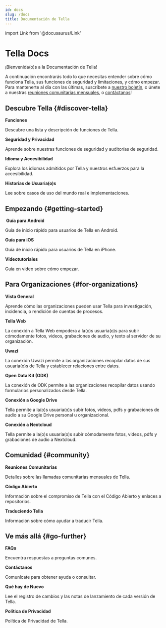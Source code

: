 ```yaml
---
id: docs
slug: /docs
title: Documentación de Tella
---
```


import Link from '@docusaurus/Link'


# Tella Docs

¡Bienvenida(o)s a la Documentación de Tella!

A continuación encontrarás todo lo que necesitas entender sobre cómo funciona Tella, sus funciones de seguridad y limitaciones, y cómo empezar. Para mantenerte al día con las últimas, suscríbete a [nuestro boletín](https://blog.wearehorizontal.org/#/portal), o únete a nuestras [reuniones comunitarias mensuales](/community-meetings), o [contáctanos](/contact-us)!


## Descubre Tella {#discover-tella}


<div className="doc-card-list">
    <div className="doc-card">
      <Link to="/features">
        <div className="doc-card-content">
          <b>Funciones</b>
          <p> Descubre una lista y descripción de funciones de Tella.</p>
        </div>
      </Link>
    </div>
    <div className="doc-card">
      <Link to="/security-and-privacy">
        <div className="doc-card-content">
          <b>Seguridad y Privacidad</b>
          <p> Aprende sobre nuestras funciones de seguridad y auditorías de seguridad.</p>
        </div>
      </Link>
    </div>
    <div className="doc-card">
      <Link to="/accessibility">
        <div className="doc-card-content">
          <b>Idioma y Accesibilidad</b>
          <p>Explora los idiomas admitidos por Tella y nuestros esfuerzos para la accesibilidad.</p>
        </div>
      </Link>
    </div>
    <div className="doc-card">
      <Link to="/user-stories">
        <div className="doc-card-content">
          <b>Historias de Usuaria(o)s</b>
          <p>Lee sobre casos de uso del mundo real e implementaciones.</p>
        </div>
      </Link>
    </div>
</div>

## Empezando {#getting-started}

<div className="doc-card-list">
    <div className="doc-card">
      <Link to="/get-started-android">
        <div className="doc-card-content">
          <b> Guía para Android</b>
          <p> Guía de inicio rápido para usuarios de Tella en Android.</p>
        </div>
      </Link>
    </div>
    <div className="doc-card">
      <Link to="/get-started-ios">
        <div className="doc-card-content">
          <b>Guía para iOS</b>
          <p> Guía de inicio rápido para usuarios de Tella en iPhone.</p>
        </div>
      </Link>
    </div>
    <div className="doc-card">
      <Link to="/video-tutorials">
        <div className="doc-card-content">
          <b>Videotutoriales</b>
          <p>Guía en video sobre cómo empezar.</p>
        </div>
      </Link>
    </div>
</div>

## Para Organizaciones {#for-organizations}

<div className="doc-card-list">
    <div className="doc-card">
      <Link to="/for-organizations">
        <div className="doc-card-content">
          <b>Vista General</b>
          <p>Aprende cómo las organizaciones pueden usar Tella para investigación, incidencia, o rendición de cuentas de procesos.</p>
        </div>
      </Link>
    </div>
    <div className="doc-card">
      <Link to="/tella-web">
        <div className="doc-card-content">
          <b>Tella Web</b>
          <p>La conexión a Tella Web empodera a la(o)s usuaria(o)s para subir cómodamente fotos, videos, grabaciones de audio, y texto al servidor de su organización.</p>
        </div>
      </Link>
    </div>
    <div className="doc-card">
      <Link to="/uwazi">
        <div className="doc-card-content">
          <b>Uwazi</b>
          <p>La conexión Uwazi permite a las organizaciones recopilar datos de sus usuaria(o)s de Tella y establecer relaciones entre datos.</p>
        </div>
      </Link>
    </div>
    <div className="doc-card">
      <Link to="/odk">
        <div className="doc-card-content">
          <b>Open Data Kit (ODK)</b>
          <p>La conexión de ODK permite a las organizaciones recopilar datos usando formularios personalizados desde Tella.</p>
        </div>
      </Link>
    </div>
    <div className="doc-card">
      <Link to="/g-drive">
        <div className="doc-card-content">
          <b>Conexión a Google Drive</b>
          <p>Tella permite a la(o)s usuaria(o)s subir fotos, videos, pdfs y grabaciones de audio a su Google Drive personal u organizacional.</p>
        </div>
      </Link>
    </div>
    <div className="doc-card">
      <Link to="/nextcloud">
        <div className="doc-card-content">
          <b>Conexión a Nextcloud</b>
          <p>Tella permite a la(o)s usuaria(o)s subir cómodamente fotos, videos, pdfs y grabaciones de audio a Nextcloud.</p>
        </div>
      </Link>
    </div>
</div>


## Comunidad {#community}

<div className="doc-card-list">
    <div className="doc-card">
      <Link to="/community-meetings">
        <div className="doc-card-content">
          <b>Reuniones Comunitarias</b>
          <p>Detalles sobre las llamadas comunitarias mensuales de Tella.</p>
        </div>
      </Link>
    </div>
    <div className="doc-card">
      <Link to="/open-source">
        <div className="doc-card-content">
          <b>Código Abierto</b>
          <p>Información sobre el compromiso de Tella con el Código Abierto y enlaces a repositorios.</p>
        </div>
      </Link>
    </div>
    <div className="doc-card">
      <Link to="/translating-tella">
        <div className="doc-card-content">
          <b>Traduciendo Tella</b>
          <p>Información sobre cómo ayudar a traducir Tella.</p>
        </div>
      </Link>
    </div>
</div>

## Ve más allá {#go-further}

<div className="doc-card-list">
    <div className="doc-card">
      <Link to="/faq">
        <div className="doc-card-content">
          <b>FAQs</b>
          <p>Encuentra respuestas a preguntas comunes.</p>
        </div>
      </Link>
    </div>
    <div className="doc-card">
      <Link to="/contact-us">
        <div className="doc-card-content">
          <b>Contáctanos</b>
          <p>Comunícate para obtener ayuda o consultar.</p>
        </div>
      </Link>
    </div>
    <div className="doc-card">
      <Link to="/releases">
        <div className="doc-card-content">
          <b>Qué hay de Nuevo</b>
          <p>Lee el registro de cambios y las notas de lanzamiento de cada versión de Tella.</p>
        </div>
      </Link>
    </div>
    <div className="doc-card">
      <Link to="/privacy">
        <div className="doc-card-content">
          <b>Política de Privacidad</b>
          <p>Política de Privacidad de Tella.</p>
        </div>
      </Link>
    </div>
</div>
